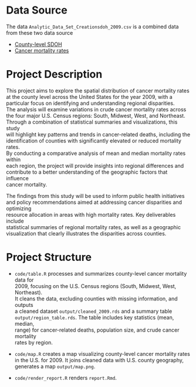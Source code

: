 # Data Source

The data `Analytic_Data_Set_Creationsdoh_2009.csv` is a combined data \
from these two data source
- [County-level SDOH](https://www.ahrq.gov/sdoh/data-analytics/sdoh-data.html)
- [Cancer mortality rates](https://wonder.cdc.gov/ucd-icd10.html)

# Project Description

This project aims to explore the spatial distribution of cancer mortality rates \
at the county level across the United States for the year 2009, with a \
particular focus on identifying and understanding regional disparities. \
The analysis will examine variations in crude cancer mortality rates across \
the four major U.S. Census regions: South, Midwest, West, and Northeast. \
Through a combination of statistical summaries and visualizations, this study \
will highlight key patterns and trends in cancer-related deaths, including the \
identification of counties with significantly elevated or reduced mortality rates. \
By conducting a comparative analysis of mean and median mortality rates within \
each region, the project will provide insights into regional differences and \
contribute to a better understanding of the geographic factors that influence \
cancer mortality.

The findings from this study will be used to inform public health initiatives \
and policy recommendations aimed at addressing cancer disparities and optimizing \
resource allocation in areas with high mortality rates. Key deliverables include \
statistical summaries of regional mortality rates, as well as a geographic \
visualization that clearly illustrates the disparities across counties.

# Project Structure

- `code/table.R` processes and summarizes county-level cancer mortality data for \
2009, focusing on the U.S. Census regions (South, Midwest, West, Northeast). \
It cleans the data, excluding counties with missing information, and outputs \
a cleaned dataset `output/cleaned_2009.rds` and a summary table \
`output/region_table.rds`. The table includes key statistics (mean, median, \
range) for cancer-related deaths, population size, and crude cancer mortality \
rates by region.

- `code/map.R` creates a map visualizing county-level cancer mortality rates \
in the U.S. for 2009. It joins cleaned data with U.S. county geography, \
generates a map `output/map.png`.

- `code/render_report.R` renders `report.Rmd`.